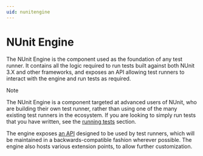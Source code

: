 ```yaml
---
uid: nunitengine
---
```


# NUnit Engine

The NUnit Engine is the component used as the foundation of any test runner. It contains all the logic required to run
tests built against both NUnit 3.X and other frameworks, and exposes an API allowing test runners to interact with the
engine and run tests as required.

> [!NOTE]
> The NUnit Engine is a component targeted at advanced users of NUnit, who are building their own test runner,
> rather than using one of the many existing test runners in the ecosystem. If you are looking to simply run tests that
> you have written, see the [running tests](xref:runningtests) section.

The engine exposes [an API](xref:testengineapi) designed to be used by test runners, which will be maintained in a
backwards-compatible fashion wherever possible. The engine also hosts various extension points, to allow further
customization.
